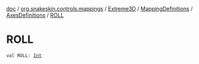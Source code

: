 [doc](../../../../index.md) / [org.snakeskin.controls.mappings](../../../index.md) / [Extreme3D](../../index.md) / [MappingDefinitions](../index.md) / [AxesDefinitions](index.md) / [ROLL](./-r-o-l-l.md)

# ROLL

`val ROLL: `[`Int`](https://kotlinlang.org/api/latest/jvm/stdlib/kotlin/-int/index.html)